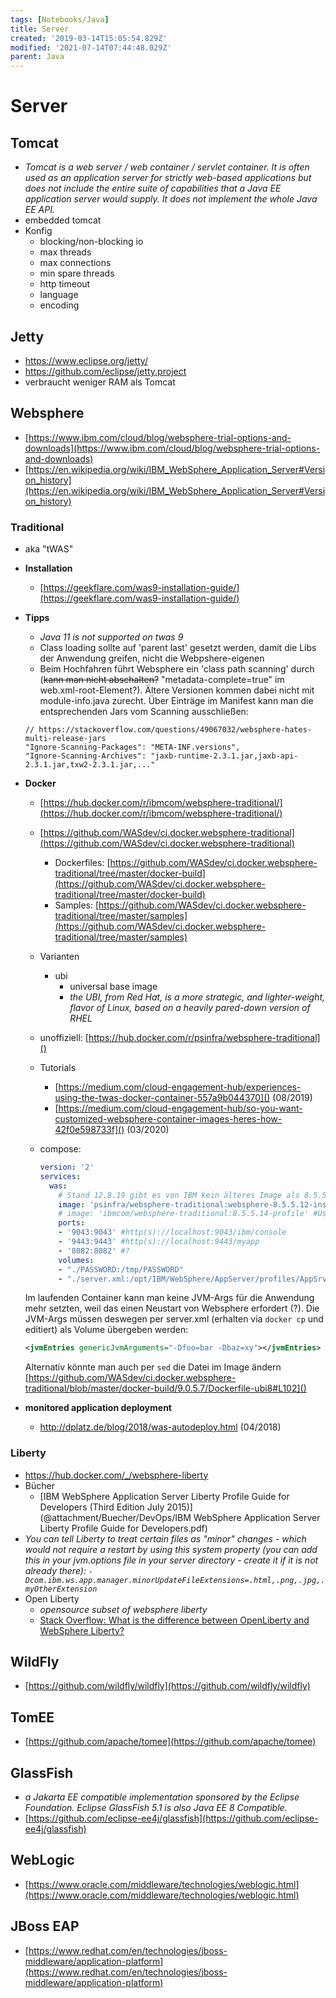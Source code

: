 ```yaml
---
tags: [Notebooks/Java]
title: Server
created: '2019-03-14T15:05:54.829Z'
modified: '2021-07-14T07:44:48.029Z'
parent: Java
---
```


# Server

## Tomcat
  - *Tomcat is a web server / web container / servlet container. It is often used as an application server for strictly web-based applications but does not include the entire suite of capabilities that a Java EE application server would supply. It does not implement the whole Java EE API.*
  - embedded tomcat
  - Konfig
    - blocking/non-blocking io
    - max threads
    - max connections
    - min spare threads
    - http timeout
    - language
    - encoding


## Jetty
- https://www.eclipse.org/jetty/
- https://github.com/eclipse/jetty.project
- verbraucht weniger RAM als Tomcat


## Websphere
- [https://www.ibm.com/cloud/blog/websphere-trial-options-and-downloads](https://www.ibm.com/cloud/blog/websphere-trial-options-and-downloads)
- [https://en.wikipedia.org/wiki/IBM_WebSphere_Application_Server#Version_history](https://en.wikipedia.org/wiki/IBM_WebSphere_Application_Server#Version_history)

### Traditional
- aka "tWAS"
- **Installation**
  - [https://geekflare.com/was9-installation-guide/](https://geekflare.com/was9-installation-guide/)
- **Tipps**
  - *Java 11 is not supported on twas 9*
  - Class loading sollte auf 'parent last' gesetzt werden, damit die Libs der Anwendung greifen, nicht die Webpshere-eigenen
  - Beim Hochfahren führt Websphere ein 'class path scanning' durch (~~kann man nicht abschalten?~~ "metadata-complete=true" im web.xml-root-Element?). Ältere Versionen kommen dabei nicht mit module-info.java zurecht. Über Einträge im Manifest kann man die entsprechenden Jars vom Scanning ausschließen:
  ```
  // https://stackoverflow.com/questions/49067032/websphere-hates-multi-release-jars
  "Ignore-Scanning-Packages": "META-INF.versions",
  "Ignore-Scanning-Archives": "jaxb-runtime-2.3.1.jar,jaxb-api-2.3.1.jar,txw2-2.3.1.jar,..."
  ```
- **Docker**
  - [https://hub.docker.com/r/ibmcom/websphere-traditional/](https://hub.docker.com/r/ibmcom/websphere-traditional/)
  - [https://github.com/WASdev/ci.docker.websphere-traditional](https://github.com/WASdev/ci.docker.websphere-traditional)
    - Dockerfiles: [https://github.com/WASdev/ci.docker.websphere-traditional/tree/master/docker-build](https://github.com/WASdev/ci.docker.websphere-traditional/tree/master/docker-build)
    - Samples: [https://github.com/WASdev/ci.docker.websphere-traditional/tree/master/samples](https://github.com/WASdev/ci.docker.websphere-traditional/tree/master/samples)
  - Varianten
    - ubi
      - universal base image
      - *the UBI, from Red Hat, is a more strategic, and lighter-weight, flavor of Linux, based on a heavily pared-down version of RHEL*
  - unoffiziell: [https://hub.docker.com/r/psinfra/websphere-traditional]()
  - Tutorials
    - [https://medium.com/cloud-engagement-hub/experiences-using-the-twas-docker-container-557a9b044370]() (08/2019)
    - [https://medium.com/cloud-engagement-hub/so-you-want-customized-websphere-container-images-heres-how-42f0e598733f]() (03/2020)
  - compose:

    ```yml
    version: '2'
    services:
      was:
        # Stand 12.8.19 gibt es von IBM kein älteres Image als 8.5.5.14 mehr
        image: 'psinfra/websphere-traditional:websphere-8.5.5.12-insecure-profile' #User=wsadmin, kein PW
        # image: 'ibmcom/websphere-traditional:8.5.5.14-profile' #User=wsadmin
        ports:
        - '9043:9043' #http(s)://localhost:9043/ibm/console
        - '9443:9443' #http(s)://localhost:9443/myapp
        - '8082:8082' #?
        volumes:
        - "./PASSWORD:/tmp/PASSWORD"
        - "./server.xml:/opt/IBM/WebSphere/AppServer/profiles/AppSrv01/config/cells/DefaultCell01/nodes/DefaultNode01/servers/server1/server.xml" #siehe unten
    ```

  Im laufenden Container kann man keine JVM-Args für die Anwendung mehr setzten, weil das einen Neustart von Websphere erfordert (?).
  Die JVM-Args müssen deswegen per server.xml (erhalten via `docker cp` und editiert) als Volume übergeben werden:

  ```xml
  <jvmEntries genericJvmArguments="-Dfoo=bar -Dbaz=xy"></jvmEntries>
  ```

  Alternativ könnte man auch per `sed` die Datei im Image ändern
  [https://github.com/WASdev/ci.docker.websphere-traditional/blob/master/docker-build/9.0.5.7/Dockerfile-ubi8#L102]()
- **monitored application deployment**
  - http://dplatz.de/blog/2018/was-autodeploy.html (04/2018)


### Liberty
  - https://hub.docker.com/_/websphere-liberty
  - Bücher
    - [IBM WebSphere Application Server Liberty Profile Guide for Developers (Third Edition July 2015)](@attachment/Buecher/DevOps/IBM WebSphere Application Server Liberty Profile Guide for Developers.pdf)
  - *You can tell Liberty to treat certain files as "minor" changes - which would not require a restart by using this system property (you can add this in your jvm.options file in your server directory - create it if it is not already there): `-Dcom.ibm.ws.app.manager.minorUpdateFileExtensions=.html,.png,.jpg,.myOtherExtension`*
  - Open Liberty
    - *opensource subset of websphere liberty*
    - [Stack Overflow: What is the difference between OpenLiberty and WebSphere Liberty?](https://stackoverflow.com/a/46306037/7437541)


## WildFly
- [https://github.com/wildfly/wildfly](https://github.com/wildfly/wildfly)


## TomEE
- [https://github.com/apache/tomee](https://github.com/apache/tomee)


## GlassFish
- *a Jakarta EE compatible implementation sponsored by the Eclipse Foundation. Eclipse GlassFish 5.1 is also Java EE 8 Compatible.*
- [https://github.com/eclipse-ee4j/glassfish](https://github.com/eclipse-ee4j/glassfish)


## WebLogic
- [https://www.oracle.com/middleware/technologies/weblogic.html](https://www.oracle.com/middleware/technologies/weblogic.html)


## JBoss EAP
- [https://www.redhat.com/en/technologies/jboss-middleware/application-platform](https://www.redhat.com/en/technologies/jboss-middleware/application-platform)
